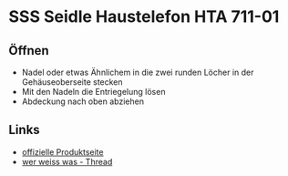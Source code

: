 # SSS Seidle Haustelefon HTA 711-01

## Öffnen

* Nadel oder etwas Ähnlichem in die zwei runden Löcher in der Gehäuseoberseite stecken
* Mit den Nadeln die Entriegelung lösen
* Abdeckung nach oben abziehen

## Links

* [offizielle Produktseite](http://www.siedle.com/App/WebObjects/XSeMIPS.woa/cms/page/locale.enGB/pid.221.226.1963/agid.3657.3689.994/ecm.ag/HTA-711-01.html)
* [wer weiss was - Thread](http://www.wer-weiss-was.de/t/sss-siedle-haustelefon-gegensprechanlage/7071464)
